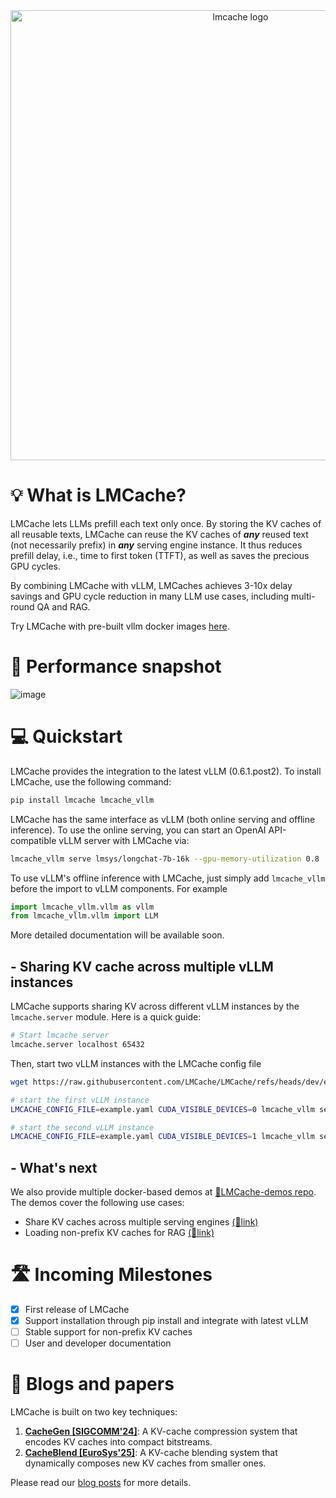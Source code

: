 <div align="center">
<img src="https://github.com/user-attachments/assets/a0809748-3cb1-4732-9c5a-acfa90cc72d1" width="720" alt="lmcache logo">
</a>
</div>


# 💡 What is LMCache?
LMCache lets LLMs prefill each text only once. By storing the KV caches of all reusable texts, LMCache can reuse the KV caches of **_any_** reused text (not necessarily prefix) in **_any_** serving engine instance. It thus reduces prefill delay, i.e., time to first token (TTFT), as well as saves the precious GPU cycles. 

By combining LMCache with vLLM, LMCaches achieves 3-10x delay savings and GPU cycle reduction in many LLM use cases, including multi-round QA and RAG.

Try LMCache with pre-built vllm docker images [here](https://github.com/LMCache/demo).

# 🚀 Performance snapshot
![image](https://github.com/user-attachments/assets/37570b5e-558d-49e0-a3a6-4e940ddec75c)


# 💻 Quickstart

LMCache provides the integration to the latest vLLM (0.6.1.post2). To install LMCache, use the following command:
```bash
pip install lmcache lmcache_vllm
```

LMCache has the same interface as vLLM (both online serving and offline inference).
To use the online serving, you can start an OpenAI API-compatible vLLM server with LMCache via:
```bash
lmcache_vllm serve lmsys/longchat-7b-16k --gpu-memory-utilization 0.8
```

To use vLLM's offline inference with LMCache, just simply add `lmcache_vllm` before the import to vLLM components. For example
```python
import lmcache_vllm.vllm as vllm
from lmcache_vllm.vllm import LLM 
```

More detailed documentation will be available soon.

## - Sharing KV cache across multiple vLLM instances

LMCache supports sharing KV across different vLLM instances by the `lmcache.server` module. Here is a quick guide:

```bash
# Start lmcache server
lmcache.server localhost 65432
```

Then, start two vLLM instances with the LMCache config file
```bash
wget https://raw.githubusercontent.com/LMCache/LMCache/refs/heads/dev/examples/example.yaml

# start the first vLLM instance
LMCACHE_CONFIG_FILE=example.yaml CUDA_VISIBLE_DEVICES=0 lmcache_vllm serve lmsys/longchat-7b-16k --gpu-memory-utilization 0.8 --port 8000

# start the second vLLM instance
LMCACHE_CONFIG_FILE=example.yaml CUDA_VISIBLE_DEVICES=1 lmcache_vllm serve lmsys/longchat-7b-16k --gpu-memory-utilization 0.8 --port 8001
```


## - What's next
We also provide multiple docker-based demos at [🔗LMCache-demos repo](https://github.com/LMCache/demo). The demos cover the following use cases:
- Share KV caches across multiple serving engines [(🔗link)](https://github.com/LMCache/demo/tree/master/demo2-multi-node-sharing)
- Loading non-prefix KV caches for RAG [(🔗link)](https://github.com/LMCache/demo/tree/master/demo3-KV-blending)

# 🛣️ Incoming Milestones

- [x] First release of LMCache 
- [x] Support installation through pip install and integrate with latest vLLM
- [ ] Stable support for non-prefix KV caches
- [ ] User and developer documentation

# 📖 Blogs and papers
LMCache is built on two key techniques:
1. [**CacheGen [SIGCOMM'24]**](https://arxiv.org/abs/2310.07240): A KV-cache compression system that encodes KV caches into compact bitstreams.
2. [**CacheBlend [EuroSys'25]**](https://arxiv.org/abs/2405.16444): A KV-cache blending system that dynamically composes new KV caches from smaller ones.

Please read our [blog posts](https://lmcache.github.io) for more details.


